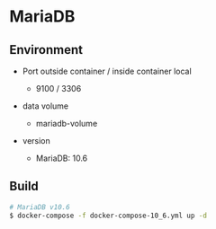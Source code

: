 # MariaDB

## Environment

- Port outside container / inside container local
  - 9100 / 3306

- data volume
  - mariadb-volume

- version
  - MariaDB: 10.6

## Build

```bash
# MariaDB v10.6
$ docker-compose -f docker-compose-10_6.yml up -d
```
